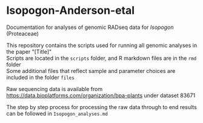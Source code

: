 # Isopogon-Anderson-etal
Documentation for analyses of genomic RADseq data for *Isopogon* (Proteaceae)  

This repository contains the scripts used for running all genomic analyses in the paper "[Title]"  
Scripts are located in the `scripts` folder, and R markdown files are in the `rmd` folder  
Some additional files that reflect sample and parameter choices are included in the folder `files`  

Raw sequencing data is available from https://data.bioplatforms.com/organization/bpa-plants under dataset 83671  

The step by step process for processing the raw data through to end results can be followed in `Isopogon_analyses.md`  
